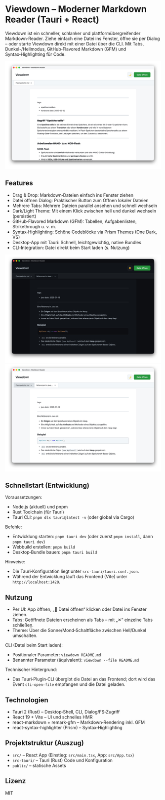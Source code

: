 # Viewdown – Moderner Markdown Reader (Tauri + React)

Viewdown ist ein schneller, schlanker und plattformübergreifender Markdown‑Reader. Ziehe einfach eine Datei ins Fenster, öffne sie per Dialog – oder starte Viewdown direkt mit einer Datei über die CLI. Mit Tabs, Dunkel-/Hellmodus, GitHub‑Flavored Markdown (GFM) und Syntax‑Highlighting für Code.

![Xnip2025-10-16_07-39-02.jpg](screenshots/Xnip2025-10-16_07-39-02.jpg)

## Features
- Drag & Drop: Markdown‑Dateien einfach ins Fenster ziehen
- Datei öffnen Dialog: Praktischer Button zum Öffnen lokaler Dateien
- Mehrere Tabs: Mehrere Dateien parallel ansehen und schnell wechseln
- Dark/Light Theme: Mit einem Klick zwischen hell und dunkel wechseln (persistiert)
- GitHub‑Flavored Markdown (GFM): Tabellen, Aufgabenlisten, Strikethrough u. v. m.
- Syntax‑Highlighting: Schöne Codeblöcke via Prism Themes (One Dark, VS)
- Desktop‑App mit Tauri: Schnell, leichtgewichtig, native Bundles
- CLI‑Integration: Datei direkt beim Start laden (s. Nutzung)

![Xnip2025-10-16_07-41-48.jpg](screenshots/Xnip2025-10-16_07-41-48.jpg)
![Xnip2025-10-16_07-42-03.jpg](screenshots/Xnip2025-10-16_07-42-03.jpg)

## Schnellstart (Entwicklung)
Voraussetzungen:
- Node.js (aktuell) und pnpm
- Rust Toolchain (für Tauri)
- Tauri CLI: `pnpm dlx tauri@latest -v` (oder global via Cargo)

Befehle:
- Entwicklung starten: `pnpm tauri dev` (oder zuerst `pnpm install`, dann `pnpm tauri dev`)
- Webbuild erstellen: `pnpm build`
- Desktop‑Bundle bauen: `pnpm tauri build`

Hinweise:
- Die Tauri‑Konfiguration liegt unter `src-tauri/tauri.conf.json`.
- Während der Entwicklung läuft das Frontend (Vite) unter `http://localhost:1420`.


## Nutzung
- Per UI: App öffnen, „📄 Datei öffnen“ klicken oder Datei ins Fenster ziehen.
- Tabs: Geöffnete Dateien erscheinen als Tabs – mit „✕“ einzelne Tabs schließen.
- Theme: Über die Sonne/Mond‑Schaltfläche zwischen Hell/Dunkel umschalten.

CLI (Datei beim Start laden):
- Positionaler Parameter: `viewdown README.md`
- Benannter Parameter (äquivalent): `viewdown --file README.md`

Technischer Hintergrund:
- Das Tauri‑Plugin‑CLI übergibt die Datei an das Frontend; dort wird das Event `cli-open-file` empfangen und die Datei geladen.


## Technologien
- Tauri 2 (Rust) – Desktop‑Shell, CLI, Dialog/FS‑Zugriff
- React 19 + Vite – UI und schnelles HMR
- react-markdown + remark-gfm – Markdown‑Rendering inkl. GFM
- react-syntax-highlighter (Prism) – Syntax‑Highlighting


## Projektstruktur (Auszug)
- `src/` – React App (Einstieg: `src/main.tsx`, App: `src/App.tsx`)
- `src-tauri/` – Tauri (Rust) Code und Konfiguration
- `public/` – statische Assets

## Lizenz
MIT

